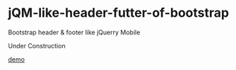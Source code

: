# jQM-like-header-futter-of-bootstrap
Bootstrap header &amp; footer like jQuerry Mobile

Under Construction

[demo](http://klingsor.uedasoft.com/tools/171115/)
